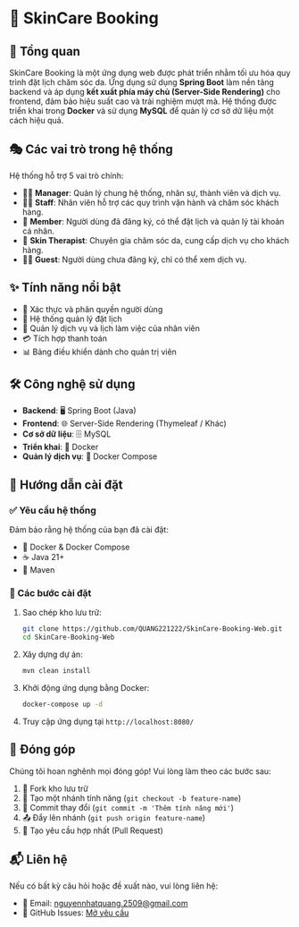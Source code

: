 # 🌿 SkinCare Booking

## 📌 Tổng quan

SkinCare Booking là một ứng dụng web được phát triển nhằm tối ưu hóa quy trình đặt lịch chăm sóc da. Ứng dụng sử dụng **Spring Boot** làm nền tảng backend và áp dụng **kết xuất phía máy chủ (Server-Side Rendering)** cho frontend, đảm bảo hiệu suất cao và trải nghiệm mượt mà. Hệ thống được triển khai trong **Docker** và sử dụng **MySQL** để quản lý cơ sở dữ liệu một cách hiệu quả.

## 🎭 Các vai trò trong hệ thống

Hệ thống hỗ trợ 5 vai trò chính:

- 👨‍💼 **Manager**: Quản lý chung hệ thống, nhân sự, thành viên và dịch vụ.
- 👩‍🔧 **Staff**: Nhân viên hỗ trợ các quy trình vận hành và chăm sóc khách hàng.
- 👤 **Member**: Người dùng đã đăng ký, có thể đặt lịch và quản lý tài khoản cá nhân.
- 💆 **Skin Therapist**: Chuyên gia chăm sóc da, cung cấp dịch vụ cho khách hàng.
- 🧑‍💻 **Guest**: Người dùng chưa đăng ký, chỉ có thể xem dịch vụ.

## ✨ Tính năng nổi bật

- 🔐 Xác thực và phân quyền người dùng
- 📅 Hệ thống quản lý đặt lịch
- 🏥 Quản lý dịch vụ và lịch làm việc của nhân viên
- 💳 Tích hợp thanh toán
- 📊 Bảng điều khiển dành cho quản trị viên

## 🛠 Công nghệ sử dụng

- **Backend**: 🖥️ Spring Boot (Java)
- **Frontend**: 🌐 Server-Side Rendering (Thymeleaf / Khác)
- **Cơ sở dữ liệu**: 🗄️ MySQL
- **Triển khai**: 🐳 Docker
- **Quản lý dịch vụ**: 🚀 Docker Compose

## 🚀 Hướng dẫn cài đặt

### ✅ Yêu cầu hệ thống

Đảm bảo rằng hệ thống của bạn đã cài đặt:

- 🐳 Docker & Docker Compose
- ☕ Java 21+
- 🔧 Maven

### 📌 Các bước cài đặt

1. Sao chép kho lưu trữ:
   ```bash
   git clone https://github.com/QUANG221222/SkinCare-Booking-Web.git
   cd SkinCare-Booking-Web
   ```
2. Xây dựng dự án:
   ```bash
   mvn clean install
   ```
3. Khởi động ứng dụng bằng Docker:
   ```bash
   docker-compose up -d
   ```
4. Truy cập ứng dụng tại `http://localhost:8080/`

## 🤝 Đóng góp

Chúng tôi hoan nghênh mọi đóng góp! Vui lòng làm theo các bước sau:

1. 🍴 Fork kho lưu trữ
2. 🌿 Tạo một nhánh tính năng (`git checkout -b feature-name`)
3. 💾 Commit thay đổi (`git commit -m 'Thêm tính năng mới'`)
4. 📤 Đẩy lên nhánh (`git push origin feature-name`)
5. 🔄 Tạo yêu cầu hợp nhất (Pull Request)

## 📬 Liên hệ

Nếu có bất kỳ câu hỏi hoặc đề xuất nào, vui lòng liên hệ:

- 📧 Email: nguyennhatquang.2509@gmail.com
- 🐞 GitHub Issues: [Mở yêu cầu](https://github.com/QUANG221222/SkinCare-Booking-Web.git)
